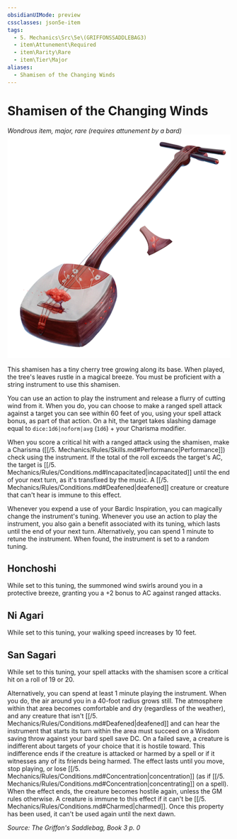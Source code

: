 ```yaml
---
obsidianUIMode: preview
cssclasses: json5e-item
tags:
  - 5. Mechanics\Src\5e\(GRIFFONSSADDLEBAG3)
  - item\Attunement\Required
  - item\Rarity\Rare
  - item\Tier\Major
aliases:
  - Shamisen of the Changing Winds
---
```

# Shamisen of the Changing Winds
*Wondrous item, major, rare (requires attunement by a bard)*  
![](https://raw.githubusercontent.com/TheGiddyLimit/homebrew-img/main/img/GriffonsSaddlebag3/Shamisen-of-the-Changing-Winds.webp#right)  


This shamisen has a tiny cherry tree growing along its base. When played, the tree's leaves rustle in a magical breeze. You must be proficient with a string instrument to use this shamisen.

You can use an action to play the instrument and release a flurry of cutting wind from it. When you do, you can choose to make a ranged spell attack against a target you can see within 60 feet of you, using your spell attack bonus, as part of that action. On a hit, the target takes slashing damage equal to `dice:1d6|noform|avg` (`1d6`) + your Charisma modifier.

When you score a critical hit with a ranged attack using the shamisen, make a Charisma ([[/5. Mechanics/Rules/Skills.md#Performance\|Performance]]) check using the instrument. If the total of the roll exceeds the target's AC, the target is [[/5. Mechanics/Rules/Conditions.md#Incapacitated\|incapacitated]] until the end of your next turn, as it's transfixed by the music. A [[/5. Mechanics/Rules/Conditions.md#Deafened\|deafened]] creature or creature that can't hear is immune to this effect.

Whenever you expend a use of your Bardic Inspiration, you can magically change the instrument's tuning. Whenever you use an action to play the instrument, you also gain a benefit associated with its tuning, which lasts until the end of your next turn. Alternatively, you can spend 1 minute to retune the instrument. When found, the instrument is set to a random tuning.

## Honchoshi

While set to this tuning, the summoned wind swirls around you in a protective breeze, granting you a +2 bonus to AC against ranged attacks.

## Ni Agari

While set to this tuning, your walking speed increases by 10 feet.

## San Sagari

While set to this tuning, your spell attacks with the shamisen score a critical hit on a roll of 19 or 20.

Alternatively, you can spend at least 1 minute playing the instrument. When you do, the air around you in a 40-foot radius grows still. The atmosphere within that area becomes comfortable and dry (regardless of the weather), and any creature that isn't [[/5. Mechanics/Rules/Conditions.md#Deafened\|deafened]] and can hear the instrument that starts its turn within the area must succeed on a Wisdom saving throw against your bard spell save DC. On a failed save, a creature is indifferent about targets of your choice that it is hostile toward. This indifference ends if the creature is attacked or harmed by a spell or if it witnesses any of its friends being harmed. The effect lasts until you move, stop playing, or lose [[/5. Mechanics/Rules/Conditions.md#Concentration\|concentration]] (as if [[/5. Mechanics/Rules/Conditions.md#Concentration\|concentrating]] on a spell). When the effect ends, the creature becomes hostile again, unless the GM rules otherwise. A creature is immune to this effect if it can't be [[/5. Mechanics/Rules/Conditions.md#Charmed\|charmed]]. Once this property has been used, it can't be used again until the next dawn.

*Source: The Griffon's Saddlebag, Book 3 p. 0*
